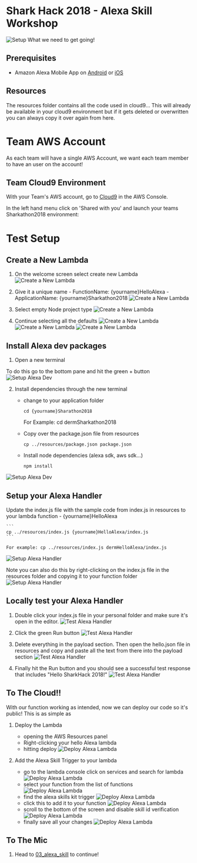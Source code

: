 # Shark Hack 2018 - Alexa Skill Workshop
![Setup](../../images/SharkHack%202018%20Alexa%20Workshop%20Banner%20-%20Setup.png)
What we need to get going!

## Prerequisites
+ Amazon Alexa Mobile App on [Android](https://play.google.com/store/apps/details?id=com.amazon.dee.app) or [iOS](https://itunes.apple.com/us/app/amazon-alexa/id944011620?mt=8)

## Resources
The resources folder contains all the code used in cloud9... This will already be available in your cloud9
environment but if it gets deleted or overwritten you can always copy it over again from here.

# Team AWS Account
As each team will have a single AWS Account, we want each team member to have an user on the account!

## Team Cloud9 Environment
With your Team's AWS account, go to [Cloud9](https://console.aws.amazon.com/cloud9/home) in the AWS Console.

In the left hand menu click on 'Shared with you' and launch your teams Sharkathon2018 environment:

# Test Setup
## Create a New Lambda
1. On the welcome screen select create new Lambda
![Create a New Lambda](../../images/Cloud9_Step1.png)

2. Give it a unique name
        - FunctionName: {yourname}HelloAlexa
        - ApplicationName: {yourname}Sharkathon2018
![Create a New Lambda](../../images/Cloud9_Step2.png)

3. Select empty Node project type
![Create a New Lambda](../../images/Cloud9_Step3.png)

4. Continue selecting all the defaults
![Create a New Lambda](../../images/Cloud9_Step4a.png)
![Create a New Lambda](../../images/Cloud9_Step4b.png)
![Create a New Lambda](../../images/Cloud9_Step4c.png)

## Install Alexa dev packages
1. Open a new terminal

To do this go to the bottom pane and hit the green + button
![Setup Alexa Dev](../../images/Cloud9_Step5.png)

2. Install dependencies through the new terminal
    * change to your application folder

        ```
        cd {yourname}Sharathon2018
        ```

        For Example: cd dermSharkathon2018
    * Copy over the package.json file from resources

        ```
        cp ../resources/package.json package.json
        ```
    * Install node dependencies (alexa sdk, aws sdk...)
    
        ```
        npm install
        ```
![Setup Alexa Dev](../../images/Cloud9_Step6.png)

## Setup your Alexa Handler
Update the index.js file with the sample code from index.js in 
resources to your lambda function - {yourname}HelloAlexa

    ```
    cp ../resources/index.js {yourname}HelloAlexa/index.js
    ```

    For example: cp ../resources/index.js dermHelloAlexa/index.js
![Setup Alexa Handler](../../images/Cloud9_Step7a.png)

Note you can also do this by right-clicking on the index.js file in the
resources folder and copying it to your function folder
![Setup Alexa Handler](../../images/Cloud9_Step7b.png)

## Locally test your Alexa Handler
1. Double click your index.js file in your personal folder and make sure it's 
open in the editor.
![Test Alexa Handler](../../images/Cloud9_Step8a.png)

2. Click the green Run button
![Test Alexa Handler](../../images/Cloud9_Step8b.png)

3. Delete everything in the payload section. Then open the hello.json file
in resources and copy and paste all the text from there into the payload 
section
![Test Alexa Handler](../../images/Cloud9_Step8c.png)

4. Finally hit the Run button and you should see a successful
test response that includes "Hello SharkHack 2018!"
![Test Alexa Handler](../../images/Cloud9_Step8d.png)

## To The Cloud!!
With our function working as intended, now we can deploy our code so it's public!
This is as simple as 

1. Deploy the Lambda
    * opening the AWS Resources panel
    * Right-clicking your hello Alexa lambda
    * hitting deploy
![Deploy Alexa Lambda](../../images/Cloud9_Step9.png)

2. Add the Alexa Skill Trigger to your lambda
    * go to the lambda console
    click on services and search for lambda
    ![Deploy Alexa Lambda](../../images/Cloud9_Step9b.png)
    * select your function from the list of functions
    ![Deploy Alexa Lambda](../../images/Cloud9_Step9c.png)
    * find the alexa skills kit trigger
    ![Deploy Alexa Lambda](../../images/Cloud9_Step9d.png)
    * click this to add it to your function
    ![Deploy Alexa Lambda](../../images/Cloud9_Step9e.png)
    * scroll to the bottom of the screen and disable skill id verification
    ![Deploy Alexa Lambda](../../images/Cloud9_Step9f.png)
    * finally save all your changes
    ![Deploy Alexa Lambda](../../images/Cloud9Step9g.png)

## To The Mic
1. Head to [03_alexa_skill](../../03_alexa_skill) to continue!

